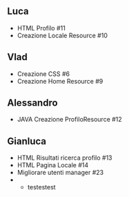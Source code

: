 
## Luca

- HTML Profilo #11
- Creazione Locale Resource #10

## Vlad

- Creazione CSS #6
- Creazione Home Resource #9

## Alessandro

- JAVA Creazione ProfiloResource #12

## Gianluca

- HTML Risultati ricerca profilo #13
- HTML Pagina Locale #14
-  Migliorare utenti manager #23
- - testestest